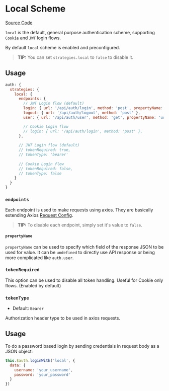 # Local Scheme

[Source Code](https://github.com/nuxt-community/auth-module/blob/dev/lib/schemes/local.js)

`local` is the default, general purpose authentication scheme, supporting `Cookie` and `JWT` login flows.

By default `local` scheme is enabled and preconfigured.

> **TIP:** You can set `strategies.local` to `false` to disable it.

## Usage

```js
auth: {
  strategies: {
    local: {
      endpoints: {
        // JWT Login flow (default)
        login: { url: '/api/auth/login', method: 'post', propertyName: 'token' },
        logout: { url: '/api/auth/logout', method: 'post' },
        user: { url: '/api/auth/user', method: 'get', propertyName: 'user' }

        // Cookie Login flow
        // login: { url: '/api/auth/login', method: 'post' },
      },
      
      // JWT Login flow (default)
      // tokenRequired: true,
      // tokenType: 'bearer'
      
      // Cookie Login flow
      // tokenRequired: false,
      // tokenType: false
    }
  }
}
```

### `endpoints`

Each endpoint is used to make requests using axios. They are basically extending Axios [Request Config](https://github.com/axios/axios#request-config).

> **TIP:** To disable each endpoint, simply set it's value to `false`.

#### `propertyName`

`propertyName` can be used to specify which field of the response JSON to be used for value. It can be `undefined` to directly use API response or being more complicated like `auth.user`.

### `tokenRequired`

This option can be used to disable all token handling. Useful for Cookie only flows. \(Enabled by default\)

### `tokenType`

- Default: `Bearer`

 Authorization header type to be used in axios requests.

## Usage

To do a password based login by sending credentials in request body as a JSON object:

```js
this.$auth.loginWith('local', {
  data: {
    username: 'your_username',
    password: 'your_password'
  }
})
```
